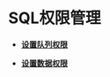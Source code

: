 # SQL权限管理<a name="dli_01_0018"></a>

-   **[设置队列权限](设置队列权限-0.md)**  

-   **[设置数据权限](设置数据权限-1.md)**  


